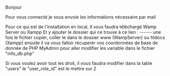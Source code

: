Bonjour

Pour vous connecté je vous envoie les informations nécessaire par mail

Pour ce qui est de l'installation en local, Il vous faudra téléchargé Wamp Server ou Xampp
Et y ajouter le dossier qui ce trouve à ce lien : ------
une fois le fichier copier, coller le dans
le dossier www (WampServer) ou htdocs (Xampp)
ensuite il va vous falloir récuperér vos coordonnées de base de donnée de PHP MyAdmin
pour aller modifier les variable dans le fichier "info_db.php"

Si vous voulez avoir tout les droit, il vous faudra modifier dans la table "users" le "user_role_id" est le mettre sur 2
